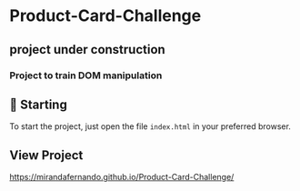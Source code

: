 # Product-Card-Challenge

## project under construction

### Project to train DOM manipulation

## 🚀 Starting

To start the project, just open the file `index.html` in your preferred browser.

## View Project

https://mirandafernando.github.io/Product-Card-Challenge/